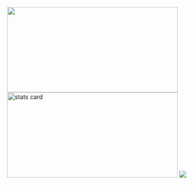 <img height="200px" width="400" src="https://github-readme-stats.vercel.app/api?username=mauryask&count_private=true&theme=radical&show_icons=true" />

<img alt= "stats card" height="200px" width="400" src="http://github-readme-streak-stats.herokuapp.com?user=mauryask&theme=radical">

<img src="https://komarev.com/ghpvc/?username=mauryask&label=Profile%20views&color=brightgreen&style=flat" /> 

